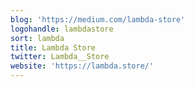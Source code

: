 ```yaml
---
blog: 'https://medium.com/lambda-store'
logohandle: lambdastore
sort: lambda
title: Lambda Store
twitter: Lambda__Store
website: 'https://lambda.store/'
---
```

